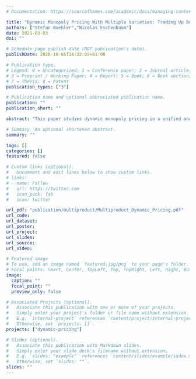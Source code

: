 ```yaml
---
# Documentation: https://sourcethemes.com/academic/docs/managing-content/

title: "Dynamic Monopoly Pricing With Multiple Varieties: Trading Up Buyers"
authors: ["Stefan Buehler","Nicolas Eschenbaum"]
date: 2021-03-03
doi: ""

# Schedule page publish date (NOT publication's date).
publishDate: 2020-10-05T14:32:05+01:00

# Publication type.
# Legend: 0 = Uncategorized; 1 = Conference paper; 2 = Journal article;
# 3 = Preprint / Working Paper; 4 = Report; 5 = Book; 6 = Book section;
# 7 = Thesis; 8 = Patent
publication_types: ["3"]

# Publication name and optional abbreviated publication name.
publication: ""
publication_short: ""

abstract: "This paper studies dynamic monopoly pricing in a unified analytical framework that allows for multiple durable or rental varieties, as well as other settings including positive selection. We show that the driving force behind dynamic pricing is the seller’s incentive to trade up consumers to higher-valued consumption options. We derive two key results. First, if there are no trading-up opportunities at static monopoly prices, the seller can do no better than set static monopoly prices and obtain the commitment profit irrespective of commitment ability. Second, if trading-up opportunities exist for any history, the seller engages in dynamic pricing by lowering prices until reaching prices that leave no trading-up opportunities in the static game and will exhaust all trading-up opportunities in finite time if the seller’s static profit is strictly positive at profit-maximizing prices that exhaust all trading-up opportunities."

# Summary. An optional shortened abstract.
summary: ""

tags: []
categories: []
featured: false

# Custom links (optional).
#   Uncomment and edit lines below to show custom links.
# links:
# - name: Follow
#   url: https://twitter.com
#   icon_pack: fab
#   icon: twitter

url_pdf: "publication/multiproduct/Multiproduct_Dynamic_Pricing.pdf"
url_code:
url_dataset:
url_poster:
url_project:
url_slides:
url_source:
url_video:

# Featured image
# To use, add an image named `featured.jpg/png` to your page's folder. 
# Focal points: Smart, Center, TopLeft, Top, TopRight, Left, Right, BottomLeft, Bottom, BottomRight.
image:
  caption: ""
  focal_point: ""
  preview_only: false

# Associated Projects (optional).
#   Associate this publication with one or more of your projects.
#   Simply enter your project's folder or file name without extension.
#   E.g. `internal-project` references `content/project/internal-project/index.md`.
#   Otherwise, set `projects: []`.
projects: ["dynamic-pricing"]

# Slides (optional).
#   Associate this publication with Markdown slides.
#   Simply enter your slide deck's filename without extension.
#   E.g. `slides: "example"` references `content/slides/example/index.md`.
#   Otherwise, set `slides: ""`.
slides: ""
---
```


